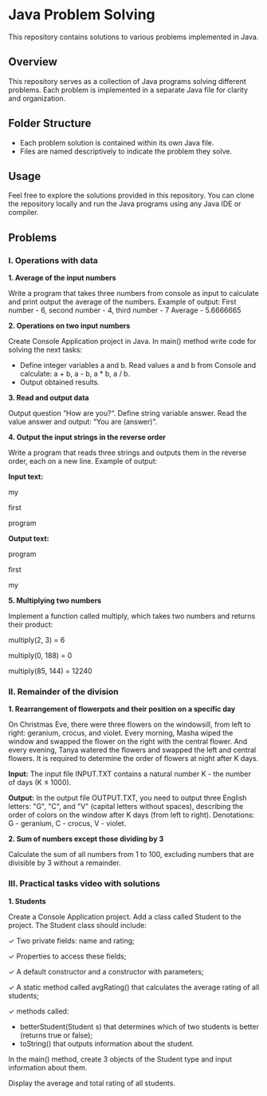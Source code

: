 # Java Problem Solving

This repository contains solutions to various problems implemented in Java.

## Overview

This repository serves as a collection of Java programs solving different problems. Each problem is implemented in a separate Java file for clarity and organization.

## Folder Structure

- Each problem solution is contained within its own Java file.
- Files are named descriptively to indicate the problem they solve.

## Usage

Feel free to explore the solutions provided in this repository. You can clone the repository locally and run the Java programs using any Java IDE or compiler.

## Problems

### I. Operations with data

**1. Average of the input numbers**

Write a program that takes three numbers from console as input to calculate and print output the average of the numbers.
Example of output:
First number - 6, second number - 4, third number - 7
Average - 5.6666665

**2. Operations on two input numbers**

Create Console Application project in Java.
In main() method write code for solving the next tasks:
- Define integer variables a and b. Read values a and b from Console and calculate: a + b, a - b, a * b, a / b.
- Output obtained results.
 
 **3. Read and output data**

Output question “How are you?“. Define string variable answer. Read the value answer and output: “You are (answer)".

**4. Output the input strings in the reverse order**  

Write a program that reads three strings and outputs them in the reverse order, each on a new line.
Example of output:  

**Input text:**

my

first

program

**Output text:**

program

first

my

**5. Multiplying two numbers**

Implement a function called multiply, which takes two numbers and returns their product:

multiply(2, 3) = 6

multiply(0, 188) = 0

multiply(85, 144) = 12240


### II. Remainder of the division

**1. Rearrangement of flowerpots and their position on a specific day**

On Christmas Eve, there were three flowers on the windowsill, from left to right: geranium, crocus, and violet.
Every morning, Masha wiped the window and swapped the flower on the right with the central flower.
And every evening, Tanya watered the flowers and swapped the left and central flowers.
It is required to determine the order of flowers at night after K days.

**Input:**
The input file INPUT.TXT contains a natural number K - the number of days (K ≤ 1000).

**Output:**
In the output file OUTPUT.TXT, you need to output three English letters: "G", "C", and "V" (capital letters without spaces),
describing the order of colors on the window after K days (from left to right). Denotations: G - geranium, C - crocus, V - violet.

**2. Sum of numbers except those dividing by 3**

Calculate the sum of all numbers from 1 to 100, excluding numbers that are divisible by 3 without a remainder.

### III. Practical tasks video with solutions

**1. Students**

Create a Console Application project. Add a class called Student to the project. The Student class should include:

✓ Two private fields: name and rating;

✓ Properties to access these fields;

✓ A default constructor and a constructor with parameters;

✓ A static method called avgRating() that calculates the average rating of all students;

✓ methods called:

- betterStudent(Student s) that determines which of two students is better (returns true or false);
- toString() that outputs information about the student.

In the main() method, create 3 objects of the Student type and input information about them.

Display the average and total rating of all students.
